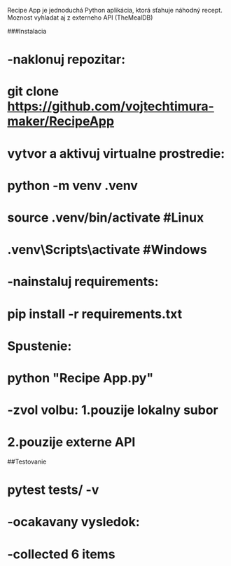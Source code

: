 Recipe App je jednoduchá Python aplikácia, ktorá sťahuje náhodný recept.
Moznost vyhladat aj z externeho API (TheMealDB)

###Instalacia
#  -naklonuj repozitar:
#  git clone https://github.com/vojtechtimura-maker/RecipeApp
#  vytvor a aktivuj virtualne prostredie:
#  python -m venv .venv
#  source .venv/bin/activate      #Linux
#        .venv\Scripts\activate  #Windows
#  -nainstaluj requirements:
#  pip install -r requirements.txt
#  Spustenie:
#  python "Recipe App.py"
#  -zvol volbu: 1.pouzije lokalny subor
#               2.pouzije externe API
##Testovanie
#  pytest tests/ -v
#  -ocakavany vysledok:
#  -collected 6 items